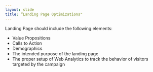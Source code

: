 ```yaml
---
layout: slide
title: “Landing Page Optimizations"
---
```

Landing Page should include the following elements:
  * Value Propositions
  * Calls to Action
  * Demographics
  * The intended purpose of the landing page
  * The proper setup of Web Analytics to track the behavior of visitors targeted by the campaign
